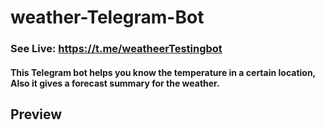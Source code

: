 # weather-Telegram-Bot

### See Live: https://t.me/weatheerTestingbot

#### This Telegram bot helps you know the temperature in a certain location, Also it gives a forecast summary for the weather.

## Preview

